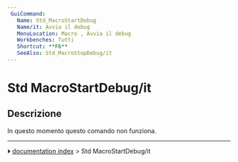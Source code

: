 ```yaml
---
 GuiCommand:
   Name: Std_MacroStartDebug
   Name/it: Avvia il debug
   MenuLocation: Macro , Avvia il debug
   Workbenches: Tutti
   Shortcut: **F6**
   SeeAlso: Std_MacroStopDebug/it
---
```


# Std MacroStartDebug/it



## Descrizione

In questo momento questo comando non funziona.



---
⏵ [documentation index](../README.md) > Std MacroStartDebug/it
